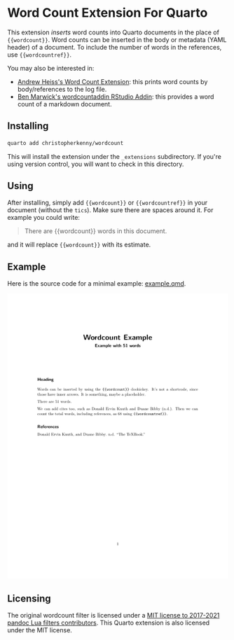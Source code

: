 # Word Count Extension For Quarto

This extension *inserts* word counts into Quarto documents in the place of `{{wordcount}}`.
Word counts can be inserted in the body or metadata (YAML header) of a document.
To include the number of words in the references, use `{{wordcountref}}`.

You may also be interested in:

- [Andrew Heiss's Word Count Extension](https://github.com/andrewheiss/quarto-wordcount): this prints word counts by body/references to the log file.
- [Ben Marwick's wordcountaddin RStudio Addin](https://github.com/benmarwick/wordcountaddin): this provides a word count of a markdown document.

## Installing

```bash
quarto add christopherkenny/wordcount
```

This will install the extension under the `_extensions` subdirectory.
If you're using version control, you will want to check in this directory.

## Using

After installing, simply add `{{wordcount}}` or `{{wordcountref}}` in your document (without the `tics`).
Make sure there are spaces around it.
For example you could write:
> There are {{wordcount}} words in this document.

and it will replace `{{wordcount}}` with its estimate.

## Example

Here is the source code for a minimal example: [example.qmd](example.qmd).

<!-- pdftools::pdf_convert('example.pdf',pages = 1) -->
![[example.qmd](example.qmd)](example_1.png) 

## Licensing

The original wordcount filter is licensed under a [MIT license to 2017-2021 pandoc Lua filters contributors](https://github.com/pandoc/lua-filters/blob/master/LICENSE).
This Quarto extension is also licensed under the MIT license.
